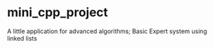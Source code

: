 # mini_cpp_project
A little application for advanced algorithms; Basic Expert system using linked lists
